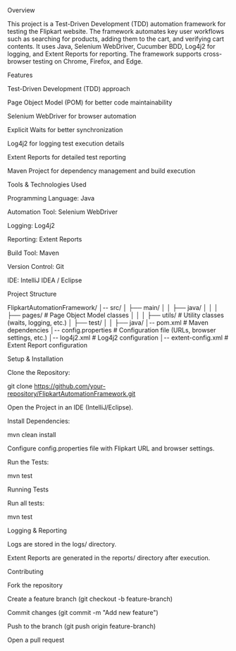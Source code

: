 Overview

This project is a Test-Driven Development (TDD) automation framework for testing the Flipkart website. The framework automates key user workflows such as searching for products, adding them to the cart, and verifying cart contents. It uses Java, Selenium WebDriver, Cucumber BDD, Log4j2 for logging, and Extent Reports for reporting. The framework supports cross-browser testing on Chrome, Firefox, and Edge.

Features

Test-Driven Development (TDD) approach

Page Object Model (POM) for better code maintainability

Selenium WebDriver for browser automation

Explicit Waits for better synchronization

Log4j2 for logging test execution details

Extent Reports for detailed test reporting

Maven Project for dependency management and build execution

Tools & Technologies Used

Programming Language: Java

Automation Tool: Selenium WebDriver

Logging: Log4j2

Reporting: Extent Reports

Build Tool: Maven

Version Control: Git

IDE: IntelliJ IDEA / Eclipse

Project Structure

FlipkartAutomationFramework/
│-- src/
│   ├── main/
│   │   ├── java/
│   │   │   ├── pages/          # Page Object Model classes
│   │   │   ├── utils/          # Utility classes (waits, logging, etc.)
│   ├── test/
│   │   ├── java/
│-- pom.xml                     # Maven dependencies
│-- config.properties            # Configuration file (URLs, browser settings, etc.)
│-- log4j2.xml                   # Log4j2 configuration
│-- extent-config.xml            # Extent Report configuration

Setup & Installation

Clone the Repository:

git clone https://github.com/your-repository/FlipkartAutomationFramework.git

Open the Project in an IDE (IntelliJ/Eclipse).

Install Dependencies:

mvn clean install

Configure config.properties file with Flipkart URL and browser settings.

Run the Tests:

mvn test

Running Tests

Run all tests:

mvn test


Logging & Reporting

Logs are stored in the logs/ directory.

Extent Reports are generated in the reports/ directory after execution.

Contributing

Fork the repository

Create a feature branch (git checkout -b feature-branch)

Commit changes (git commit -m "Add new feature")

Push to the branch (git push origin feature-branch)

Open a pull request
